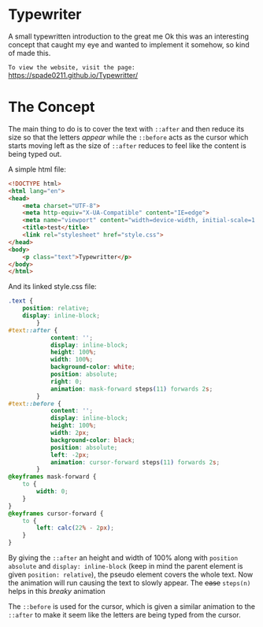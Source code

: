 # Typewriter
A small typewritten introduction to the great me
Ok this was an interesting concept that caught my eye and wanted to implement it somehow, so kind of made this.

`To view the website, visit the page:` https://spade0211.github.io/Typewritter/

# The Concept
The main thing to do is to cover the text with `::after` and then reduce its size so that the letters *appear*
while the `::before` acts as the cursor which starts moving left as the size of `::after` reduces to feel like 
the content is being typed out.

A simple html file:
```html
<!DOCTYPE html>
<html lang="en">
<head>
    <meta charset="UTF-8">
    <meta http-equiv="X-UA-Compatible" content="IE=edge">
    <meta name="viewport" content="width=device-width, initial-scale=1.0">
    <title>test</title>
    <link rel="stylesheet" href="style.css">
</head>
<body>
    <p class="text">Typewritter</p>
</body>
</html>
```

And its linked style.css file:
```css
.text {
    position: relative;
    display: inline-block;
        }
#text::after {
            content: '';
            display: inline-block;
            height: 100%;
            width: 100%;
            background-color: white;
            position: absolute;
            right: 0;
            animation: mask-forward steps(11) forwards 2s;
        }
#text::before {
            content: '';
            display: inline-block;
            height: 100%;
            width: 2px;
            background-color: black;
            position: absolute;
            left: -2px;
            animation: cursor-forward steps(11) forwards 2s;
        }
@keyframes mask-forward {
    to {
        width: 0;
    }
}
@keyframes cursor-forward {
    to {
        left: calc(22% - 2px);
    }
}
 ```

By giving the `::after` an height and width of 100% along with `position absolute` and `display: inline-block`
(keep in mind the parent element is given `position: relative`), 
the pseudo element covers the whole text.
Now the animation will run causing the text to slowly appear. The ~~ease~~ `steps(n)` helps in this _breaky_ animation

The `::before` is used for the cursor, which is given a similar animation to the `::after` to make it seem like the letters are being typed from the cursor.
